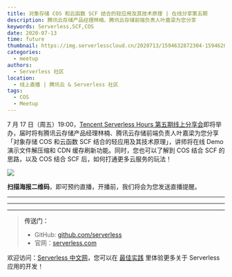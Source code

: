 ```yaml
---
title: 对象存储 COS 和云函数 SCF 结合的轻应用及其技术原理 | 在线分享第五期
description: 腾讯云存储产品经理林楠、腾讯云存储前端负责人叶嘉梁为您分享
keywords: Serverless,SCF,COS
date: 2020-07-13
time: future
thumbnail: https://img.serverlesscloud.cn/2020713/1594632872304-1594628616299-%E7%AC%AC%E4%BA%94%E6%9C%9Fwebinar%20banner%E5%89%AF%E6%9C%AC.jpg
categories:
  - meetup
authors:
  - Serverless 社区
location:
  - 线上直播 | 腾讯云 & Serverless 社区
tags:
  - COS
  - Meetup
---
```


7 月 17 日（周五）19:00，[Tencent Serverless Hours 第五期线上分享会](https://cloud.tencent.com/edu/learning/live-2818)即将举办，届时将有腾讯云存储产品经理林楠、腾讯云存储前端负责人叶嘉梁为您分享「对象存储 COS 和云函数 SCF 结合的轻应用及其技术原理」，讲师将在线 Demo 演示文件解压缩和 CDN 缓存刷新功能。同时，您也可以了解到 COS 结合 SCF 的思路，以及 COS 结合 SCF 后，如何打通更多云服务的玩法！

![](https://img.serverlesscloud.cn/2020713/1594628746036-%E7%AC%AC%E4%BA%94%E6%9C%9Fwebinar%E6%B5%B7%E6%8A%A5%E5%89%AF%E6%9C%AC.jpg)

**扫描海报二维码**，即可预约直播，开播前，我们将会为您发送直播提醒。

---

---
<div id='scf-deploy-iframe-or-md'></div>

---

> **传送门：**
> - GitHub: [github.com/serverless](https://github.com/serverless/serverless/blob/master/README_CN.md)
> - 官网：[serverless.com](https://serverless.com/)

欢迎访问：[Serverless 中文网](https://serverlesscloud.cn/)，您可以在 [最佳实践](https://serverlesscloud.cn/best-practice) 里体验更多关于 Serverless 应用的开发！
